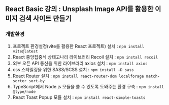 ## React Basic 강의 : Unsplash Image API를 활용한 이미지 검색 사이트 만들기

### 개발환경

1. 프로젝트 환경설정(vite를 활용한 React 프로젝트) 설치 : `npm install vite@latest` <br/>
2. React 중앙집중식 상태고나리 라이브러리 Recoil 설치 : `npm install recoil` <br/>
3. 외부 오픈 API 통신을 위한 라이브러리 axios 설치 : `npm install axios` <br/>
4. css 스타일링을 위한 SASS/SCSS 설치 : `npm install -D sass` <br/>
5. React Router 설치 : `npm install react-router-dom localforage match-sorter sort-by` <br/>
6. TypeScript에서 Node.js 모듈을 쓸 수 있도록 도와주는 환경 구축 : `npm install @type/node` <br/>
7. React Toast Popup 모듈 설치 : `npm install react-simple-toasts` <br/>
